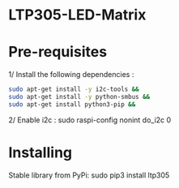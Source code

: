# LTP305-LED-Matrix
# Pre-requisites

1/ Install the following dependencies :
```sh
sudo apt-get install -y i2c-tools &&
sudo apt-get install -y python-smbus &&
sudo apt-get install python3-pip &&
```
2/ Enable i2c :
sudo raspi-config nonint do_i2c 0

# Installing
Stable library from PyPi:
sudo pip3 install ltp305

